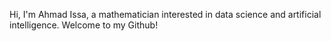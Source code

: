<!---
- 👋 Hi, I’m @AhmadIssa0
- 👀 I’m interested in ...
- 🌱 I’m currently learning ...
- 💞️ I’m looking to collaborate on ...
- 📫 How to reach me ...


AhmadIssa0/AhmadIssa0 is a ✨ special ✨ repository because its `README.md` (this file) appears on your GitHub profile.
You can click the Preview link to take a look at your changes.
--->

Hi, I'm Ahmad Issa, a mathematician interested in data science and artificial intelligence. Welcome to my Github!
